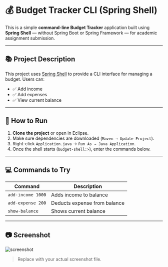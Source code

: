 # 💰 Budget Tracker CLI (Spring Shell)

This is a simple **command-line Budget Tracker** application built using **Spring Shell** — without Spring Boot or Spring Framework — for academic assignment submission.

---

## 📚 Project Description

This project uses [Spring Shell](https://spring.io/projects/spring-shell) to provide a CLI interface for managing a budget. Users can:

- ✅ Add income
- ✅ Add expenses
- ✅ View current balance

---

## 🚀 How to Run

1. **Clone the project** or open in Eclipse.
2. Make sure dependencies are downloaded (`Maven → Update Project`).
3. Right-click `Application.java` → `Run As → Java Application`.
4. Once the shell starts (`budget-shell:>`), enter the commands below.

---

## 💻 Commands to Try

| Command                | Description                      |
|------------------------|----------------------------------|
| `add-income 1000`      | Adds income to balance           |
| `add-expense 200`      | Deducts expense from balance     |
| `show-balance`         | Shows current balance            |

---

## 📷 Screenshot

![screenshot](screenshots/cli-demo.png)

> Replace with your actual screenshot file.


